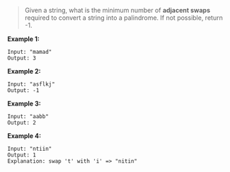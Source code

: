 > Given a string, what is the minimum number of **adjacent swaps** required to convert a string into a palindrome. If not possible, return -1.

**Example 1:**

```
Input: "mamad"
Output: 3
```

**Example 2:**
```
Input: "asflkj"
Output: -1
```

**Example 3:**
```
Input: "aabb"
Output: 2
```

**Example 4:**

```
Input: "ntiin"
Output: 1
Explanation: swap 't' with 'i' => "nitin"
```